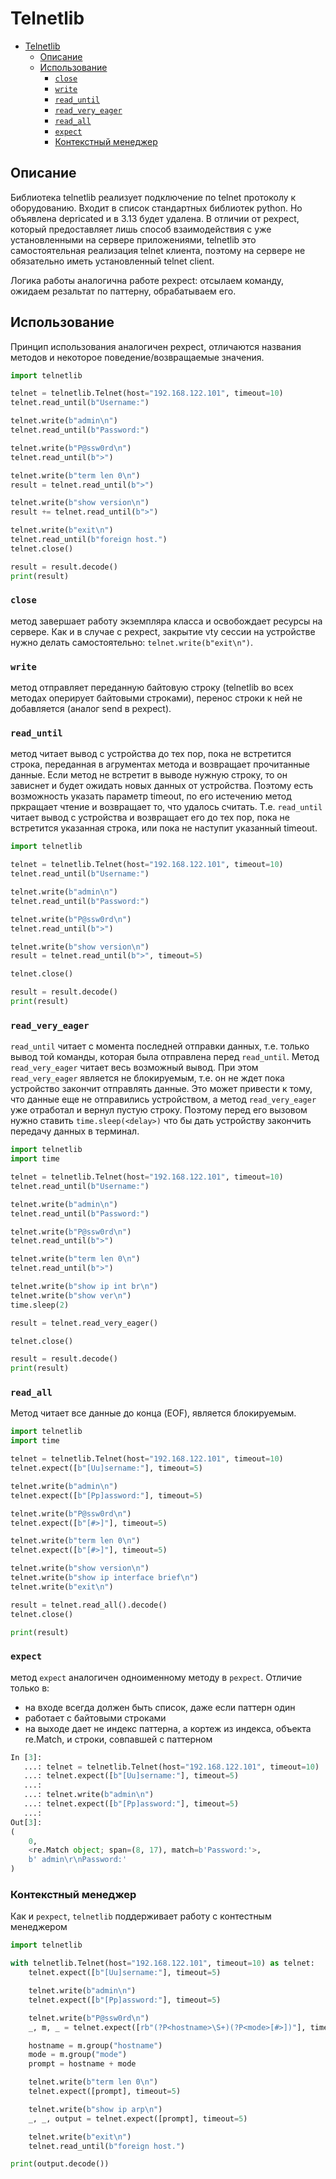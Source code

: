 # Telnetlib

- [Telnetlib](#telnetlib)
  - [Описание](#описание)
  - [Использование](#использование)
    - [`close`](#close)
    - [`write`](#write)
    - [`read_until`](#read_until)
    - [`read_very_eager`](#read_very_eager)
    - [`read_all`](#read_all)
    - [`expect`](#expect)
    - [Контекстный менеджер](#контекстный-менеджер)

## Описание

Библиотека telnetlib реализует подключение по telnet протоколу к оборудованию. Входит в список стандартных библиотек python. Но объявлена depricated и в 3.13 будет удалена. В отличии от pexpect, который предоставляет лишь способ взаимодействия с уже установленными на сервере приложениями, telnetlib это самостоятельная реализация telnet клиента, поэтому на сервере не обязательно иметь установленный telnet client.

Логика работы аналогична работе pexpect: отсылаем команду, ожидаем резальтат по паттерну, обрабатываем его.

## Использование

Принцип использования аналогичен pexpect, отличаются названия методов и некоторое поведение/возвращаемые значения.

```python
import telnetlib

telnet = telnetlib.Telnet(host="192.168.122.101", timeout=10)
telnet.read_until(b"Username:")

telnet.write(b"admin\n")
telnet.read_until(b"Password:")

telnet.write(b"P@ssw0rd\n")
telnet.read_until(b">")

telnet.write(b"term len 0\n")
result = telnet.read_until(b">")

telnet.write(b"show version\n")
result += telnet.read_until(b">")

telnet.write(b"exit\n")
telnet.read_until(b"foreign host.")
telnet.close()

result = result.decode()
print(result)
```

### `close`

метод завершает работу экземпляра класса и освобождает ресурсы на сервере. Как и в случае с pexpect, закрытие vty сессии на устройстве нужно делать самостоятельно: `telnet.write(b"exit\n")`.

### `write`

метод отправляет переданную байтовую строку (telnetlib во всех методах оперирует байтовыми строками), перенос строки к ней не добавляется (аналог send в pexpect).

### `read_until`

метод читает вывод с устройства до тех пор, пока не встретится строка, переданная в агрументах метода и возвращает прочитанные данные. Если метод не встретит в выводе нужную строку, то он зависнет и будет ожидать новых данных от устройства. Поэтому есть возможность указать параметр timeout, по его истечению метод пркращает чтение и возвращает то, что удалось считать. Т.е. `read_until` читает вывод с устройства и возвращает его до тех пор, пока не встретится указанная строка, или пока не наступит указанный timeout.

```python
import telnetlib

telnet = telnetlib.Telnet(host="192.168.122.101", timeout=10)
telnet.read_until(b"Username:")

telnet.write(b"admin\n")
telnet.read_until(b"Password:")

telnet.write(b"P@ssw0rd\n")
telnet.read_until(b">")

telnet.write(b"show version\n")
result = telnet.read_until(b">", timeout=5)

telnet.close()

result = result.decode()
print(result)
```

### `read_very_eager`

`read_until` читает с момента последней отправки данных, т.е. только вывод той команды, которая была отправлена перед `read_until`. Метод `read_very_eager` читает весь возможный вывод. При этом `read_very_eager` является не блокируемым, т.е. он не ждет пока устройство закончит отправлять данные. Это может привести к тому, что данные еще не отправились устройством, а метод `read_very_eager` уже отработал и вернул пустую строку. Поэтому перед его вызовом нужно ставить `time.sleep(<delay>)` что бы дать устройству закончить передачу данных в терминал.

```python
import telnetlib
import time

telnet = telnetlib.Telnet(host="192.168.122.101", timeout=10)
telnet.read_until(b"Username:")

telnet.write(b"admin\n")
telnet.read_until(b"Password:")

telnet.write(b"P@ssw0rd\n")
telnet.read_until(b">")

telnet.write(b"term len 0\n")
telnet.read_until(b">")

telnet.write(b"show ip int br\n")
telnet.write(b"show ver\n")
time.sleep(2)

result = telnet.read_very_eager()

telnet.close()

result = result.decode()
print(result)
```

### `read_all`

Метод читает все данные до конца (EOF), является блокируемым.

```python
import telnetlib
import time

telnet = telnetlib.Telnet(host="192.168.122.101", timeout=10)
telnet.expect([b"[Uu]sername:"], timeout=5)

telnet.write(b"admin\n")
telnet.expect([b"[Pp]assword:"], timeout=5)

telnet.write(b"P@ssw0rd\n")
telnet.expect([b"[#>]"], timeout=5)

telnet.write(b"term len 0\n")
telnet.expect([b"[#>]"], timeout=5)

telnet.write(b"show version\n")
telnet.write(b"show ip interface brief\n")
telnet.write(b"exit\n")

result = telnet.read_all().decode()
telnet.close()

print(result)
```

### `expect`

метод `expect` аналогичен одноименному методу в `pexpect`. Отличие только в:

- на входе всегда должен быть список, даже если паттерн один
- работает с байтовыми строками
- на выходе дает не индекс паттерна, а кортеж из индекса, объекта re.Match, и строки, совпавшей с паттерном

```python
In [3]: 
   ...: telnet = telnetlib.Telnet(host="192.168.122.101", timeout=10)
   ...: telnet.expect([b"[Uu]sername:"], timeout=5)
   ...: 
   ...: telnet.write(b"admin\n")
   ...: telnet.expect([b"[Pp]assword:"], timeout=5)
   ...: 
Out[3]: 
(
    0,
    <re.Match object; span=(8, 17), match=b'Password:'>,
    b' admin\r\nPassword:'
)
```

### Контекстный менеджер

Как и `pexpect`, `telnetlib` поддерживает работу с контестным менеджером

```python
import telnetlib

with telnetlib.Telnet(host="192.168.122.101", timeout=10) as telnet:
    telnet.expect([b"[Uu]sername:"], timeout=5)

    telnet.write(b"admin\n")
    telnet.expect([b"[Pp]assword:"], timeout=5)

    telnet.write(b"P@ssw0rd\n")
    _, m, _ = telnet.expect([rb"(?P<hostname>\S+)(?P<mode>[#>])"], timeout=5)

    hostname = m.group("hostname")
    mode = m.group("mode")
    prompt = hostname + mode

    telnet.write(b"term len 0\n")
    telnet.expect([prompt], timeout=5)

    telnet.write(b"show ip arp\n")
    _, _, output = telnet.expect([prompt], timeout=5)

    telnet.write(b"exit\n")
    telnet.read_until(b"foreign host.")

print(output.decode())
```
